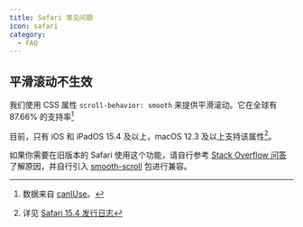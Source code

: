 ```yaml
---
title: Safari 常见问题
icon: safari
category:
  - FAQ
---
```


## 平滑滚动不生效

我们使用 CSS 属性 `scroll-behavior: smooth` 来提供平滑滚动。它在全球有 87.66% 的支持率[^scroll-behavior-percent]

[^scroll-behavior-percent]: 数据来自 [canIUse](https://caniuse.com/?search=scroll-behavior)。

目前，只有 iOS 和 iPadOS 15.4 及以上，macOS 12.3 及以上支持该属性[^scroll-behavior-support]。

[^scroll-behavior-support]: 详见 [Safari 15.4 发行日志](https://developer.apple.com/documentation/safari-release-notes/safari-15_4-release-notes#New-Features)

如果你需要在旧版本的 Safari 使用这个功能，请自行参考 [Stack Overflow 问答](https://stackoverflow.com/questions/56011205/is-there-a-safari-equivalent-for-scroll-behavior-smooth) 了解原因，并自行引入 [smooth-scroll](https://github.com/iamdustan/smoothscroll) 包进行兼容。
